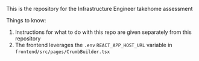 This is the repository for the Infrastructure Engineer takehome assessment

Things to know:

1. Instructions for what to do with this repo are given separately from this repository
2. The frontend leverages the `.env` `REACT_APP_HOST_URL` variable in `frontend/src/pages/CrumbBuilder.tsx`